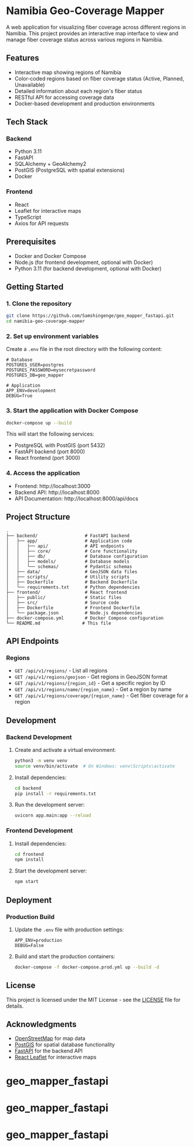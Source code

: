 # Namibia Geo-Coverage Mapper

A web application for visualizing fiber coverage across different regions in Namibia. This project provides an interactive map interface to view and manage fiber coverage status across various regions in Namibia.

## Features

- Interactive map showing regions of Namibia
- Color-coded regions based on fiber coverage status (Active, Planned, Unavailable)
- Detailed information about each region's fiber status
- RESTful API for accessing coverage data
- Docker-based development and production environments

## Tech Stack

### Backend
- Python 3.11
- FastAPI
- SQLAlchemy + GeoAlchemy2
- PostGIS (PostgreSQL with spatial extensions)
- Docker

### Frontend
- React
- Leaflet for interactive maps
- TypeScript
- Axios for API requests

## Prerequisites

- Docker and Docker Compose
- Node.js (for frontend development, optional with Docker)
- Python 3.11 (for backend development, optional with Docker)

## Getting Started

### 1. Clone the repository

```bash
git clone https://github.com/Samshingenge/geo_mapper_fastapi.git
cd namibia-geo-coverage-mapper
```

### 2. Set up environment variables

Create a `.env` file in the root directory with the following content:

```env
# Database
POSTGRES_USER=postgres
POSTGRES_PASSWORD=mysecretpassword
POSTGRES_DB=geo_mapper

# Application
APP_ENV=development
DEBUG=True
```

### 3. Start the application with Docker Compose

```bash
docker-compose up --build
```

This will start the following services:
- PostgreSQL with PostGIS (port 5432)
- FastAPI backend (port 8000)
- React frontend (port 3000)

### 4. Access the application

- Frontend: http://localhost:3000
- Backend API: http://localhost:8000
- API Documentation: http://localhost:8000/api/docs

## Project Structure

```
.
├── backend/                  # FastAPI backend
│   ├── app/                  # Application code
│   │   ├── api/              # API endpoints
│   │   ├── core/             # Core functionality
│   │   ├── db/               # Database configuration
│   │   ├── models/           # Database models
│   │   └── schemas/          # Pydantic schemas
│   ├── data/                 # GeoJSON data files
│   ├── scripts/              # Utility scripts
│   ├── Dockerfile            # Backend Dockerfile
│   └── requirements.txt      # Python dependencies
├── frontend/                 # React frontend
│   ├── public/               # Static files
│   ├── src/                  # Source code
│   ├── Dockerfile            # Frontend Dockerfile
│   └── package.json          # Node.js dependencies
├── docker-compose.yml        # Docker Compose configuration
└── README.md                # This file
```

## API Endpoints

### Regions

- `GET /api/v1/regions/` - List all regions
- `GET /api/v1/regions/geojson` - Get regions in GeoJSON format
- `GET /api/v1/regions/{region_id}` - Get a specific region by ID
- `GET /api/v1/regions/name/{region_name}` - Get a region by name
- `GET /api/v1/regions/coverage/{region_name}` - Get fiber coverage for a region

## Development

### Backend Development

1. Create and activate a virtual environment:
   ```bash
   python3 -m venv venv
   source venv/bin/activate  # On Windows: venv\Scripts\activate
   ```

2. Install dependencies:
   ```bash
   cd backend
   pip install -r requirements.txt
   ```

3. Run the development server:
   ```bash
   uvicorn app.main:app --reload
   ```

### Frontend Development

1. Install dependencies:
   ```bash
   cd frontend
   npm install
   ```

2. Start the development server:
   ```bash
   npm start
   ```

## Deployment

### Production Build

1. Update the `.env` file with production settings:
   ```env
   APP_ENV=production
   DEBUG=False
   ```

2. Build and start the production containers:
   ```bash
   docker-compose -f docker-compose.prod.yml up --build -d
   ```

## License

This project is licensed under the MIT License - see the [LICENSE](LICENSE) file for details.

## Acknowledgments

- [OpenStreetMap](https://www.openstreetmap.org/) for map data
- [PostGIS](https://postgis.net/) for spatial database functionality
- [FastAPI](https://fastapi.tiangolo.com/) for the backend API
- [React Leaflet](https://react-leaflet.js.org/) for interactive maps
# geo_mapper_fastapi
# geo_mapper_fastapi
# geo_mapper_fastapi
